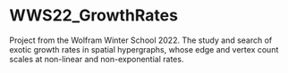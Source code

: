 # WWS22_GrowthRates
Project from the Wolfram Winter School 2022. The study and search of exotic growth rates in spatial hypergraphs, whose edge and vertex count scales at non-linear and non-exponential rates.  
